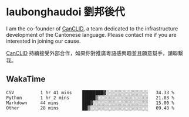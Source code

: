 # laubonghaudoi 劉邦後代

I am the co-founder of [CanCLID](https://github.com/CanCLID), a team dedicated to the infrastructure development of the Cantonese language. Please contact me if you are interested in joining our cause.

[CanCLID](https://github.com/CanCLID) 持續接受外部合作，如果你對推廣粵語感興趣並且願意幫手，請聯繫我。


## WakaTime

<!--START_SECTION:waka-->

```text
CSV          1 hr 41 mins    ████████▓░░░░░░░░░░░░░░░░   34.33 %
Python       1 hr 2 mins     █████▒░░░░░░░░░░░░░░░░░░░   21.03 %
Markdown     44 mins         ███▓░░░░░░░░░░░░░░░░░░░░░   15.00 %
Other        28 mins         ██▒░░░░░░░░░░░░░░░░░░░░░░   09.48 %
```

<!--END_SECTION:waka-->
